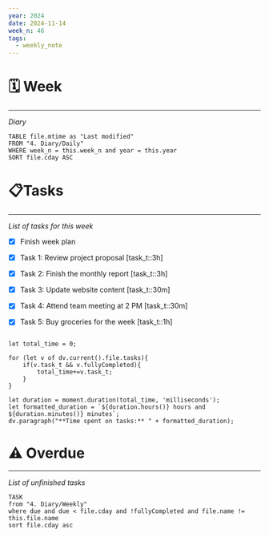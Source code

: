 ```yaml
---
year: 2024
date: 2024-11-14
week_n: 46
tags:
  - weekly_note
---
```


# 🗓️ Week 
___
*Diary*
```dataview
TABLE file.mtime as "Last modified"
FROM "4. Diary/Daily"
WHERE week_n = this.week_n and year = this.year
SORT file.cday ASC
```

# 📋Tasks
___
*List of tasks for this week*
- [x] Finish week plan 

- [x] Task 1: Review project proposal [task_t::3h]
- [x] Task 2: Finish the monthly report  [task_t::3h]
- [x] Task 3: Update website content  [task_t::30m]
- [x] Task 4: Attend team meeting at 2 PM  [task_t::30m]
- [x] Task 5: Buy groceries for the week [task_t::1h]


```dataviewjs

let total_time = 0;

for (let v of dv.current().file.tasks){
	if(v.task_t && v.fullyCompleted){
		total_time+=v.task_t;
	}
}

let duration = moment.duration(total_time, 'milliseconds'); 
let formatted_duration = `${duration.hours()} hours and ${duration.minutes()} minutes`; 
dv.paragraph("**Time spent on tasks:** " + formatted_duration);
```

# ⚠️ Overdue
___
*List of unfinished tasks*
```dataview
TASK 
from "4. Diary/Weekly"
where due and due < file.cday and !fullyCompleted and file.name != this.file.name
sort file.cday asc
```





